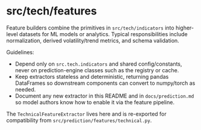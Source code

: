 # src/tech/features

Feature builders combine the primitives in `src/tech/indicators` into
higher-level datasets for ML models or analytics. Typical responsibilities
include normalization, derived volatility/trend metrics, and schema validation.

Guidelines:

- Depend only on `src.tech.indicators` and shared config/constants, never on
  prediction-engine classes such as the registry or cache.
- Keep extractors stateless and deterministic, returning pandas DataFrames so
  downstream components can convert to numpy/torch as needed.
- Document any new extractor in this README and in `docs/prediction.md` so
  model authors know how to enable it via the feature pipeline.

The `TechnicalFeatureExtractor` lives here and is re-exported for compatibility
from `src/prediction/features/technical.py`.
